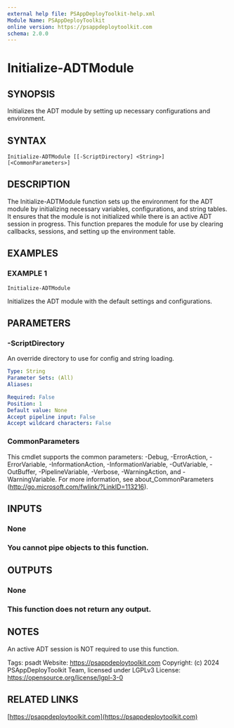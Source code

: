 ```yaml
---
external help file: PSAppDeployToolkit-help.xml
Module Name: PSAppDeployToolkit
online version: https://psappdeploytoolkit.com
schema: 2.0.0
---
```


# Initialize-ADTModule

## SYNOPSIS
Initializes the ADT module by setting up necessary configurations and environment.

## SYNTAX

```
Initialize-ADTModule [[-ScriptDirectory] <String>] [<CommonParameters>]
```

## DESCRIPTION
The Initialize-ADTModule function sets up the environment for the ADT module by initializing necessary variables, configurations, and string tables.
It ensures that the module is not initialized while there is an active ADT session in progress.
This function prepares the module for use by clearing callbacks, sessions, and setting up the environment table.

## EXAMPLES

### EXAMPLE 1
```
Initialize-ADTModule
```

Initializes the ADT module with the default settings and configurations.

## PARAMETERS

### -ScriptDirectory
An override directory to use for config and string loading.

```yaml
Type: String
Parameter Sets: (All)
Aliases:

Required: False
Position: 1
Default value: None
Accept pipeline input: False
Accept wildcard characters: False
```

### CommonParameters
This cmdlet supports the common parameters: -Debug, -ErrorAction, -ErrorVariable, -InformationAction, -InformationVariable, -OutVariable, -OutBuffer, -PipelineVariable, -Verbose, -WarningAction, and -WarningVariable.
For more information, see about_CommonParameters (http://go.microsoft.com/fwlink/?LinkID=113216).

## INPUTS

### None
### You cannot pipe objects to this function.
## OUTPUTS

### None
### This function does not return any output.
## NOTES
An active ADT session is NOT required to use this function.

Tags: psadt
Website: https://psappdeploytoolkit.com
Copyright: (c) 2024 PSAppDeployToolkit Team, licensed under LGPLv3
License: https://opensource.org/license/lgpl-3-0

## RELATED LINKS

[https://psappdeploytoolkit.com](https://psappdeploytoolkit.com)

